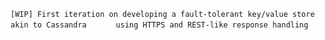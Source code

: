 ```[WIP] First iteration on developing a fault-tolerant key/value store akin to Cassandra```
```      using HTTPS and REST-like response handling```
